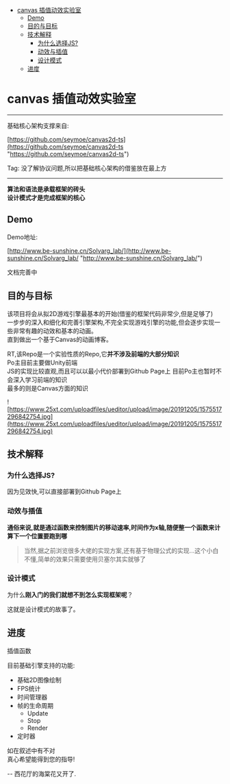 - [canvas 插值动效实验室](#canvas--------)
  * [Demo](#demo)
  * [目的与目标](#-----)
  * [技术解释](#----)
    + [为什么选择JS?](#-----js-)
    + [动效与插值](#-----)
    + [设计模式](#----)
  * [进度](#--)

# canvas 插值动效实验室

-------------

基础核心架构支撑来自:  

[https://github.com/seymoe/canvas2d-ts](https://github.com/seymoe/canvas2d-ts "https://github.com/seymoe/canvas2d-ts")

Tag: 没了解协议问题,所以把基础核心架构的借鉴放在最上方

-------------  

**算法和语法是承载框架的砖头**  
**设计模式才是完成框架的核心** 

## Demo

Demo地址:  

[http://www.be-sunshine.cn/Solvarg_lab/](http://www.be-sunshine.cn/Solvarg_lab/ "http://www.be-sunshine.cn/Solvarg_lab/")

文档完善中

## 目的与目标  

该项目将会从拟2D游戏引擎最基本的开始(借鉴的框架代码非常少,但是足够了)  
一步步的深入和细化和完善引擎架构,不完全实现游戏引擎的功能,但会逐步实现一些非常有趣的动效和基本的动画。  
直到做出一个基于Canvas的动画博客。 

RT,该Repo是一个实验性质的Repo,它**并不涉及前端的大部分知识**  
Po主目前主要做Unity前端  
JS的实现比较直观,而且可以以最小代价部署到Github Page上 目前Po主也暂时不会深入学习前端的知识  
最多的则是Canvas方面的知识  


![https://www.25xt.com/uploadfiles/ueditor/upload/image/20191205/1575517296842754.jpg](https://www.25xt.com/uploadfiles/ueditor/upload/image/20191205/1575517296842754.jpg)   

## 技术解释  
### 为什么选择JS?    
因为见效快,可以直接部署到Github Page上

### 动效与插值  

**通俗来说,就是通过函数来控制图片的移动速率,时间作为x轴,随便整一个函数来计算下一个位置要跑到哪**

> 当然,据之前浏览很多大佬的实现方案,还有基于物理公式的实现...这个小白不懂,简单的效果只需要使用贝塞尔其实就够了


### 设计模式

为什么**刚入门的我们就想不到怎么实现框架呢**？  

这就是设计模式的故事了。

## 进度

插值函数 

目前基础引擎支持的功能:  

- 基础2D图像绘制
- FPS统计
- 时间管理器
- 帧的生命周期
	- Update
	- Stop
	- Render
- 定时器


如在叙述中有不对  
真心希望能得到您的指导!  


-- 西花厅的海棠花又开了.